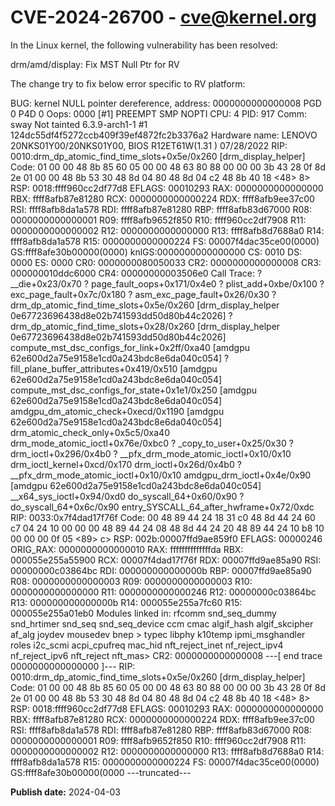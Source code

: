 # CVE-2024-26700 - cve@kernel.org

In the Linux kernel, the following vulnerability has been resolved:

drm/amd/display: Fix MST Null Ptr for RV

The change try to fix below error specific to RV platform:

BUG: kernel NULL pointer dereference, address: 0000000000000008
PGD 0 P4D 0
Oops: 0000 [#1] PREEMPT SMP NOPTI
CPU: 4 PID: 917 Comm: sway Not tainted 6.3.9-arch1-1 #1 124dc55df4f5272ccb409f39ef4872fc2b3376a2
Hardware name: LENOVO 20NKS01Y00/20NKS01Y00, BIOS R12ET61W(1.31 ) 07/28/2022
RIP: 0010:drm_dp_atomic_find_time_slots+0x5e/0x260 [drm_display_helper]
Code: 01 00 00 48 8b 85 60 05 00 00 48 63 80 88 00 00 00 3b 43 28 0f 8d 2e 01 00 00 48 8b 53 30 48 8d 04 80 48 8d 04 c2 48 8b 40 18 <48> 8>
RSP: 0018:ffff960cc2df77d8 EFLAGS: 00010293
RAX: 0000000000000000 RBX: ffff8afb87e81280 RCX: 0000000000000224
RDX: ffff8afb9ee37c00 RSI: ffff8afb8da1a578 RDI: ffff8afb87e81280
RBP: ffff8afb83d67000 R08: 0000000000000001 R09: ffff8afb9652f850
R10: ffff960cc2df7908 R11: 0000000000000002 R12: 0000000000000000
R13: ffff8afb8d7688a0 R14: ffff8afb8da1a578 R15: 0000000000000224
FS:  00007f4dac35ce00(0000) GS:ffff8afe30b00000(0000) knlGS:0000000000000000
CS:  0010 DS: 0000 ES: 0000 CR0: 0000000080050033
CR2: 0000000000000008 CR3: 000000010ddc6000 CR4: 00000000003506e0
Call Trace:
 <TASK>
 ? __die+0x23/0x70
 ? page_fault_oops+0x171/0x4e0
 ? plist_add+0xbe/0x100
 ? exc_page_fault+0x7c/0x180
 ? asm_exc_page_fault+0x26/0x30
 ? drm_dp_atomic_find_time_slots+0x5e/0x260 [drm_display_helper 0e67723696438d8e02b741593dd50d80b44c2026]
 ? drm_dp_atomic_find_time_slots+0x28/0x260 [drm_display_helper 0e67723696438d8e02b741593dd50d80b44c2026]
 compute_mst_dsc_configs_for_link+0x2ff/0xa40 [amdgpu 62e600d2a75e9158e1cd0a243bdc8e6da040c054]
 ? fill_plane_buffer_attributes+0x419/0x510 [amdgpu 62e600d2a75e9158e1cd0a243bdc8e6da040c054]
 compute_mst_dsc_configs_for_state+0x1e1/0x250 [amdgpu 62e600d2a75e9158e1cd0a243bdc8e6da040c054]
 amdgpu_dm_atomic_check+0xecd/0x1190 [amdgpu 62e600d2a75e9158e1cd0a243bdc8e6da040c054]
 drm_atomic_check_only+0x5c5/0xa40
 drm_mode_atomic_ioctl+0x76e/0xbc0
 ? _copy_to_user+0x25/0x30
 ? drm_ioctl+0x296/0x4b0
 ? __pfx_drm_mode_atomic_ioctl+0x10/0x10
 drm_ioctl_kernel+0xcd/0x170
 drm_ioctl+0x26d/0x4b0
 ? __pfx_drm_mode_atomic_ioctl+0x10/0x10
 amdgpu_drm_ioctl+0x4e/0x90 [amdgpu 62e600d2a75e9158e1cd0a243bdc8e6da040c054]
 __x64_sys_ioctl+0x94/0xd0
 do_syscall_64+0x60/0x90
 ? do_syscall_64+0x6c/0x90
 entry_SYSCALL_64_after_hwframe+0x72/0xdc
RIP: 0033:0x7f4dad17f76f
Code: 00 48 89 44 24 18 31 c0 48 8d 44 24 60 c7 04 24 10 00 00 00 48 89 44 24 08 48 8d 44 24 20 48 89 44 24 10 b8 10 00 00 00 0f 05 <89> c>
RSP: 002b:00007ffd9ae859f0 EFLAGS: 00000246 ORIG_RAX: 0000000000000010
RAX: ffffffffffffffda RBX: 000055e255a55900 RCX: 00007f4dad17f76f
RDX: 00007ffd9ae85a90 RSI: 00000000c03864bc RDI: 000000000000000b
RBP: 00007ffd9ae85a90 R08: 0000000000000003 R09: 0000000000000003
R10: 0000000000000000 R11: 0000000000000246 R12: 00000000c03864bc
R13: 000000000000000b R14: 000055e255a7fc60 R15: 000055e255a01eb0
 </TASK>
Modules linked in: rfcomm snd_seq_dummy snd_hrtimer snd_seq snd_seq_device ccm cmac algif_hash algif_skcipher af_alg joydev mousedev bnep >
 typec libphy k10temp ipmi_msghandler roles i2c_scmi acpi_cpufreq mac_hid nft_reject_inet nf_reject_ipv4 nf_reject_ipv6 nft_reject nft_mas>
CR2: 0000000000000008
---[ end trace 0000000000000000 ]---
RIP: 0010:drm_dp_atomic_find_time_slots+0x5e/0x260 [drm_display_helper]
Code: 01 00 00 48 8b 85 60 05 00 00 48 63 80 88 00 00 00 3b 43 28 0f 8d 2e 01 00 00 48 8b 53 30 48 8d 04 80 48 8d 04 c2 48 8b 40 18 <48> 8>
RSP: 0018:ffff960cc2df77d8 EFLAGS: 00010293
RAX: 0000000000000000 RBX: ffff8afb87e81280 RCX: 0000000000000224
RDX: ffff8afb9ee37c00 RSI: ffff8afb8da1a578 RDI: ffff8afb87e81280
RBP: ffff8afb83d67000 R08: 0000000000000001 R09: ffff8afb9652f850
R10: ffff960cc2df7908 R11: 0000000000000002 R12: 0000000000000000
R13: ffff8afb8d7688a0 R14: ffff8afb8da1a578 R15: 0000000000000224
FS:  00007f4dac35ce00(0000) GS:ffff8afe30b00000(0000
---truncated---

**Publish date:** 2024-04-03
